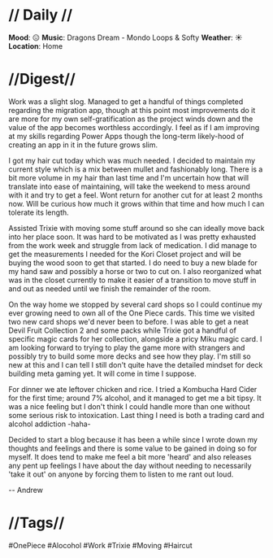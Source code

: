 # // Daily //
**Mood**: 😑
**Music**: Dragons Dream - Mondo Loops & Softy
**Weather**: ☀️
**Location**: Home

# //Digest//
Work was a slight slog. Managed to get a handful of things completed regarding the migration app, though at this point most improvements do it are more for my own self-gratification as the project winds down and the value of the app becomes worthless accordingly. I feel as if I am improving at my skills regarding Power Apps though the long-term likely-hood of creating an app in it in the future grows slim. 

I got my hair cut today which was much needed. I decided to maintain my current style which is a mix between mullet and fashionably long. There is a bit more volume in my hair than last time and I'm uncertain how that will translate into ease of maintaining, will take the weekend to mess around with it and try to get a feel. Wont return for another cut for at least 2 months now. Will be curious how much it grows within that time and how much I can tolerate its length. 

Assisted Trixie with moving some stuff around so she can ideally move back into her place soon. It was hard to be motivated as I was pretty exhausted from the work week and struggle from lack of medication. I did manage to get the measurements I needed for the Kori Closet project and will be buying the wood soon to get that started. I do need to buy a new blade for my hand saw and possibly a horse or two to cut on. I also reorganized what was in the closet currently to make it easier of a transition to move stuff in and out as needed until we finish the remainder of the room.

On the way home we stopped by several card shops so I could continue my ever growing need to own all of the One Piece cards. This time we visited two new card shops we'd never been to before. I was able to get a neat Devil Fruit Collection 2 and some packs while Trixie got a handful of specific magic cards for her collection, alongside a pricy Miku magic card. I am looking forward to trying to play the game more with strangers and possibly try to build some more decks and see how they play. I'm still so new at this and I can tell I still don't quite have the detailed mindset for deck building meta gaming yet. It will come in time I suppose.

For dinner we ate leftover chicken and rice. I tried a Kombucha Hard Cider for the first time; around 7% alcohol, and it managed to get me a bit tipsy. It was a nice feeling but I don't think I could handle more than one without some serious risk to intoxication. Last thing I need is both a trading card and alcohol addiction -haha- 

Decided to start a blog because it has been a while since I wrote down my thoughts and feelings and there is some value to be gained in doing so for myself. It does tend to make me feel a bit more 'heard' and also releases any pent up feelings I have about the day without needing to necessarily 'take it out' on anyone by forcing them to listen to me rant out loud. 

-- Andrew

# //Tags//
#OnePiece #Alocohol #Work #Trixie #Moving #Haircut 